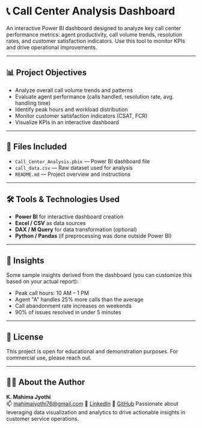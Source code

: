 # 📞 Call Center Analysis Dashboard

An interactive Power BI dashboard designed to analyze key call center performance metrics: agent productivity, call volume trends, resolution rates, and customer satisfaction indicators. Use this tool to monitor KPIs and drive operational improvements.

---

## 📊 Project Objectives

- Analyze overall call volume trends and patterns
- Evaluate agent performance (calls handled, resolution rate, avg. handling time)
- Identify peak hours and workload distribution
- Monitor customer satisfaction indicators (CSAT, FCR)
- Visualize KPIs in an interactive dashboard

---

## 📁 Files Included

- `Call_Center_Analysis.pbix` — Power BI dashboard file  
- `call_data.csv` — Raw dataset used for analysis  
- `README.md` — Project overview and instructions

---

## 🛠 Tools & Technologies Used

- **Power BI** for interactive dashboard creation  
- **Excel / CSV** as data sources  
- **DAX / M Query** for data transformation (optional)  
- **Python / Pandas** (if preprocessing was done outside Power BI)

---

## 📌 Insights

Some sample insights derived from the dashboard (you can customize this based on your actual report):

- Peak call hours: 10 AM – 1 PM  
- Agent "A" handles 25% more calls than the average  
- Call abandonment rate increases on weekends  
- 90% of issues resolved in under 5 minutes

--- 

## 📝 License

This project is open for educational and demonstration purposes. For commercial use, please reach out.

---

## 🙋‍♀️ About the Author

**K. Mahima Jyothi**  
📫 mahimajyothi76@gmail.com
🔗 [LinkedIn](https://www.linkedin.com/in/mahima66/)
🐙 [GitHub](https://github.com/mahimak123)
Passionate about leveraging data visualization and analytics to drive actionable insights in customer service operations.

